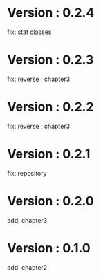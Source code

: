 # Version : 0.2.4

fix: stat classes

# Version : 0.2.3

fix: reverse : chapter3

# Version : 0.2.2

fix: reverse : chapter3

# Version : 0.2.1

fix: repository

# Version : 0.2.0

add: chapter3

# Version : 0.1.0

add: chapter2

